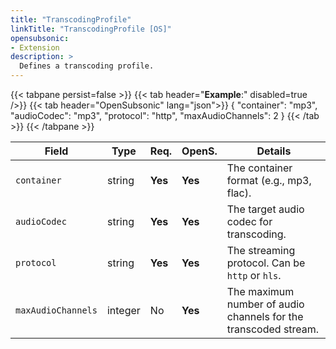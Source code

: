 ```yaml
---
title: "TranscodingProfile"
linkTitle: "TranscodingProfile [OS]"
opensubsonic:
- Extension
description: >
  Defines a transcoding profile.
---
```


{{< tabpane persist=false >}}
{{< tab header="**Example**:" disabled=true />}}
{{< tab header="OpenSubsonic" lang="json">}}
{
  "container": "mp3",
  "audioCodec": "mp3",
  "protocol": "http",
  "maxAudioChannels": 2
}
{{< /tab >}}
{{< /tabpane >}}

| Field | Type | Req. | OpenS. | Details |
| --- | --- | --- | --- | --- |
| `container` | string | **Yes** | **Yes** | The container format (e.g., mp3, flac). |
| `audioCodec` | string | **Yes** | **Yes** | The target audio codec for transcoding. |
| `protocol` | string | **Yes** | **Yes** | The streaming protocol. Can be `http` or `hls`. |
| `maxAudioChannels` | integer | No | **Yes** | The maximum number of audio channels for the transcoded stream. |
